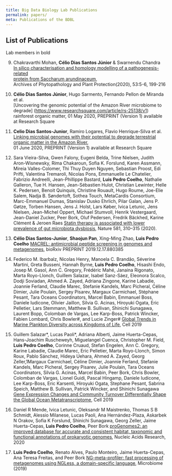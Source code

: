 ```yaml
---
title: Big Data Biology Lab Publications
permalink: papers/
meta: Publications of the BDBL
---
```


## List of Publications

Lab members in bold

9. Chakravarthi Mohan, **Célio Dias Santos Júnior** & Swarnendu Chandra  
   [In silico characterisation and homology modelling of a pathogenesis-related  
   protein from Saccharum arundinaceum](https://doi.org/10.1080/03235408.2020.1736739),   
   Archives of Phytopathology and Plant Protection(2020), 53:5-6, 199-216

8. **Célio Dias Santos Júnior**, Hugo Sarmento, Fernando Pellon de Miranda et al.    
   [Uncovering the genomic potential of the Amazon River microbiome to degrade]
   (https://www.researchsquare.com/article/rs-25138/v1) rainforest organic matter, 
   01 May 2020, PREPRINT (Version 1) available at Research Square

7. **Celio Dias Santos-Junior**, Ramiro Logares, Flavio Henrique-Silva et al.  
   [Linking microbial genomes with their potential to degrade terrestrial  
   organic matter in the Amazon River](https://www.researchsquare.com/article/rs-32535/v1),  
   01 June 2020, PREPRINT (Version 1) available at Research Square 
   
6. Sara Vieira-Silva, Gwen Falony, Eugeni Belda, Trine Nielsen, Judith
   Aron-Wisnewsky, Rima Chakaroun, Sofia K. Forslund, Karen Assmann, Mireia
   Valles-Colomer, Thi Thuy Duyen Nguyen, Sebastian Proost, Edi Prifti,
   Valentina Tremaroli, Nicolas Pons, Emmanuelle Le Chatelier, Fabrizio
   Andreelli, Jean-Phillippe Bastard, **Luis Pedro Coelho**, Nathalie Galleron,
   Tue H. Hansen, Jean-Sébastien Hulot, Christian Lewinter, Helle K. Pedersen,
   Benoit Quinquis, Christine Rouault, Hugo Roume, Joe-Elie Salem, Nadja B.
   Søndertoft, Sothea Touch, MetaCardis Consortium, Marc-Emmanuel Dumas,
   Stanislav Dusko Ehrlich, Pilar Galan, Jens P. Gøtze, Torben Hansen, Jens J.
   Holst, Lars Køber, Ivica Letunic, Jens Nielsen, Jean-Michel Oppert, Michael
   Stumvoll, Henrik Vestergaard, Jean-Daniel Zucker, Peer Bork, Oluf Pedersen,
   Fredrik Bäckhed, Karine Clément & Jeroen Raes [Statin therapy is associated
   with lower prevalence of gut microbiota
   dysbiosis](https://doi.org/10.1038/s41586-020-2269-x), Nature 581, 310–315
   (2020). 

5. **Célio Dias Santos-Junior**, **Shaojun Pan**, Xing-Ming Zhao, **Luis Pedro
   Coelho** [MACREL: antimicrobial peptide screening in genomes and
   metagenomes](https://doi.org/10.1101/2019.12.17.880385), bioRxiv PREPRINT
   2019.12.17.880385

4. Federico M. Ibarbalz, Nicolas Henry, Manoela C. Brandão, Séverine Martini,
   Greta Busseni, Hannah Byrne, **Luis Pedro Coelho**, Hisashi Endo, Josep M.
   Gasol, Ann C. Gregory, Frédéric Mahé, Janaina Rigonato, Marta Royo-Llonch,
   Guillem Salazar, Isabel Sanz-Sáez, Eleonora Scalco, Dodji Soviadan, Ahmed A.
   Zayed, Adriana Zingone, Karine Labadie, Joannie Ferland, Claudie Marec,
   Stefanie Kandels, Marc Picheral, Céline Dimier, Julie Poulain, Sergey
   Pisarev, Margaux Carmichael, Stéphane Pesant, Tara Oceans Coordinators,
   Marcel Babin, Emmanuel Boss, Daniele Iudicone, Olivier Jaillon, Silvia G.
   Acinas, Hiroyuki Ogata, Eric Pelletier, Lars Stemmann, Matthew B. Sullivan,
   Shinichi Sunagawa, Laurent Bopp, Colomban de Vargas, Lee Karp-Boss, Patrick
   Wincker, Fabien Lombard, Chris Bowler#, and Lucie Zinger# [Global Trends in
   Marine Plankton Diversity across Kingdoms of
   Life](https://www.cell.com/cell/fulltext/S0092-8674(19)31124-9), Cell 2019

3. Guillem Salazar\*, Lucas Paoli\*, Adriana Alberti, Jaime Huerta-Cepas,
   Hans-Joachim Ruscheweyh, Miguelangel Cuenca, Christopher M. Field, **Luis
   Pedro Coelho**, Corinne Cruaud, Stefan Engelen, Ann C. Gregory, Karine
   Labadie, Claudie Marec, Eric Pelletier, Marta Royo-Llonch, Simon Roux, Pablo
   Sánchez, Hideya Uehara, Ahmed A. Zayed, Georg Zeller,1Margaux Carmichael,
   Céline Dimier, Joannie Ferland, Stefanie Kandels, Marc Picheral, Sergey
   Pisarev, Julie Poulain, Tara Oceans Coordinators, Silvia G. Acinas, Marcel
   Babin, Peer Bork, Chris Bowler, Colomban de Vargas, Lionel Guidi, Pascal
   Hingamp, Daniele Iudicone, Lee Karp-Boss, Eric Karsenti, Hiroyuki Ogata,
   Stephane Pesant, Sabrina Speich, Matthew B. Sullivan, Patrick Wincker, and
   Shinichi Sunagawa [Gene Expression Changes and Community Turnover
   Differentially Shape the Global Ocean
   Metatranscriptome](https://www.cell.com/cell/fulltext/S0092-8674(19)31164-X),
   Cell 2019

2. Daniel R Mende, Ivica Letunic, Oleksandr M Maistrenko, Thomas S B Schmidt,
   Alessio Milanese, Lucas Paoli, Ana Hernández-Plaza, Askarbek N Orakov, Sofia
   K Forslund, Shinichi Sunagawa, Georg Zeller, Jaime Huerta-Cepas, **Luis
   Pedro Coelho**, Peer Bork [proGenomes2: an improved database for accurate
   and consistent habitat, taxonomic and functional annotations of prokaryotic
   genomes](https://doi.org/10.1093/nar/gkz1002), Nucleic Acids Research, 2020

1. **Luis Pedro Coelho**, Renato Alves, Paulo Monteiro, Jaime Huerta-Cepas, Ana
   Teresa Freitas, and Peer Bork [NG-meta-profiler: fast processing of
   metagenomes using NGLess, a domain-specific
   language](https://doi.org/10.1186/s40168-019-0684-8), Microbiome (2019)


